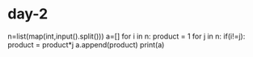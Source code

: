 # day-2
n=list(map(int,input().split()))
a=[]
for i in n:
    product = 1
    for j in n:
        if(i!=j):
            product = product*j
    a.append(product)
print(a)
        
        
        

